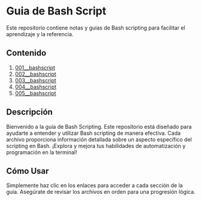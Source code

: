 # Guia de Bash Script

Este repositorio contiene notas y guias de Bash scripting para facilitar el aprendizaje y la referencia.

## Contenido

<!-- 1. [Introducción a Bash Scripting](001__bashscript.md)
2. [Estructuras de Control en Bash](002__bashscript.md)
3. [Manipulación de Archivos y Directorios](003__bashscript.md)
4. [Funciones en Bash](004__bashscript.md)
5. [Trucos y Mejores Prácticas en Bash](005__bashscript.md) -->

1. [001__bashscript](001__bashscript.md)
1. [002__bashscript](002__bashscript.md)
1. [003__bashscript](003__bashscript.md)
1. [004__bashscript](004__bashscript.md)
1. [005__bashscript](005__bashscript.md)

## Descripción

Bienvenido a la guía de Bash Scripting. Este repositorio está diseñado para ayudarte a entender y utilizar Bash scripting de manera efectiva. Cada archivo proporciona información detallada sobre un aspecto específico del scripting en Bash. ¡Explora y mejora tus habilidades de automatización y programación en la terminal!

## Cómo Usar

Simplemente haz clic en los enlaces para acceder a cada sección de la guía. Asegúrate de revisar los archivos en orden para una progresión lógica.

<!-- ## Contribuciones

Siéntete libre de contribuir mediante solicitudes de extracción. Si encuentras errores o tienes sugerencias, ¡haznos saber abriendo un problema!

Esperamos que encuentres útil esta guía de Bash Scripting. ¡Feliz scripting! -->